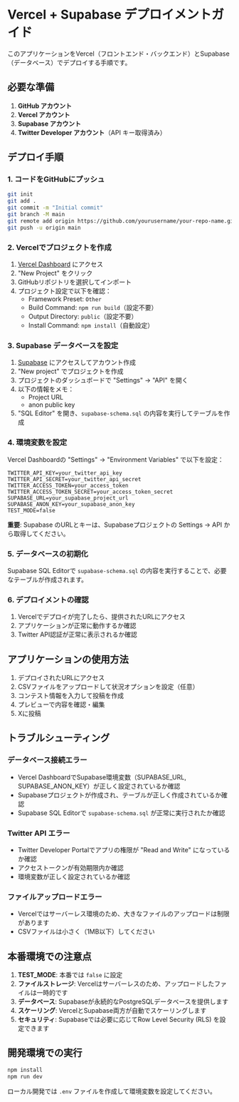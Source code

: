 # Vercel + Supabase デプロイメントガイド

このアプリケーションをVercel（フロントエンド・バックエンド）とSupabase（データベース）でデプロイする手順です。

## 必要な準備

1. **GitHub アカウント**
2. **Vercel アカウント**
3. **Supabase アカウント**
4. **Twitter Developer アカウント**（API キー取得済み）

## デプロイ手順

### 1. コードをGitHubにプッシュ

```bash
git init
git add .
git commit -m "Initial commit"
git branch -M main
git remote add origin https://github.com/yourusername/your-repo-name.git
git push -u origin main
```

### 2. Vercelでプロジェクトを作成

1. [Vercel Dashboard](https://vercel.com/dashboard) にアクセス
2. "New Project" をクリック
3. GitHubリポジトリを選択してインポート
4. プロジェクト設定で以下を確認：
   - Framework Preset: `Other`
   - Build Command: `npm run build`（設定不要）
   - Output Directory: `public`（設定不要）
   - Install Command: `npm install`（自動設定）

### 3. Supabase データベースを設定

1. [Supabase](https://supabase.com/) にアクセスしてアカウント作成
2. "New project" でプロジェクトを作成
3. プロジェクトのダッシュボードで "Settings" → "API" を開く
4. 以下の情報をメモ：
   - Project URL
   - anon public key
5. "SQL Editor" を開き、`supabase-schema.sql` の内容を実行してテーブルを作成

### 4. 環境変数を設定

Vercel Dashboardの "Settings" → "Environment Variables" で以下を設定：

```
TWITTER_API_KEY=your_twitter_api_key
TWITTER_API_SECRET=your_twitter_api_secret
TWITTER_ACCESS_TOKEN=your_access_token
TWITTER_ACCESS_TOKEN_SECRET=your_access_token_secret
SUPABASE_URL=your_supabase_project_url
SUPABASE_ANON_KEY=your_supabase_anon_key
TEST_MODE=false
```

**重要**: Supabase のURLとキーは、Supabaseプロジェクトの Settings → API から取得してください。

### 5. データベースの初期化

Supabase SQL Editorで `supabase-schema.sql` の内容を実行することで、必要なテーブルが作成されます。

### 6. デプロイメントの確認

1. Vercelでデプロイが完了したら、提供されたURLにアクセス
2. アプリケーションが正常に動作するか確認
3. Twitter API認証が正常に表示されるか確認

## アプリケーションの使用方法

1. デプロイされたURLにアクセス
2. CSVファイルをアップロードして状況オプションを設定（任意）
3. コンテスト情報を入力して投稿を作成
4. プレビューで内容を確認・編集
5. Xに投稿

## トラブルシューティング

### データベース接続エラー
- Vercel DashboardでSupabase環境変数（SUPABASE_URL, SUPABASE_ANON_KEY）が正しく設定されているか確認
- Supabaseプロジェクトが作成され、テーブルが正しく作成されているか確認
- Supabase SQL Editorで `supabase-schema.sql` が正常に実行されたか確認

### Twitter API エラー
- Twitter Developer Portalでアプリの権限が "Read and Write" になっているか確認
- アクセストークンが有効期限内か確認
- 環境変数が正しく設定されているか確認

### ファイルアップロードエラー
- Vercelではサーバーレス環境のため、大きなファイルのアップロードは制限があります
- CSVファイルは小さく（1MB以下）してください

## 本番環境での注意点

1. **TEST_MODE**: 本番では `false` に設定
2. **ファイルストレージ**: Vercelはサーバーレスのため、アップロードしたファイルは一時的です
3. **データベース**: Supabaseが永続的なPostgreSQLデータベースを提供します
4. **スケーリング**: VercelとSupabase両方が自動でスケーリングします
5. **セキュリティ**: Supabaseでは必要に応じてRow Level Security (RLS) を設定できます

## 開発環境での実行

```bash
npm install
npm run dev
```

ローカル開発では `.env` ファイルを作成して環境変数を設定してください。